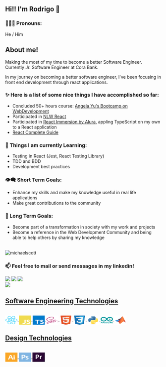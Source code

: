 ## Hi!! I'm Rodrigo 🙂
 ### 🦸🏼‍♂️ Pronouns: 
 He / Him
## About me!
 
 
Making the most of my time to become a better Software Engineer. Currently Jr. Software Engineer at Cora Bank.
 
 In my journey on becoming a better software engineer, I've been focusing in front end development through react applications. 
 
 ### ✨ Here is a list of some nice things I have accomplished so far:
 - Concluded 50+ hours course: [Angela Yu's Bootcamp on WebDevelopment](https://www.udemy.com/course/the-complete-web-development-bootcamp/)
 - Participated in [NLW React](https://nextlevelweek.com/pre-nlw)
 - Participated in [React Immersion by Alura](https://www.alura.com.br/imersao-react), appling TypeScript on my own to a React application
 - [React Complete Guide](https://www.udemy.com/course/react-the-complete-guide-incl-redux/)
 
 ### 🌱 Things I am currently Learning:

 - Testing in React (Jest, React Testing Library)
 - TDD and BDD
 - Development best practices
 
 ### 👁‍🗨 Short Term Goals:
 - Enhance my skills and make my knowledge useful in real life applications
 - Make great contributions to the community
 
 ### 🔎 Long Term Goals:
 - Become part of a transformation in society with my work and projects
 - Become a reference in the Web Development Community and being able to help others by sharing my knowledge
 
<div style="display: inline_block"><br>
  <img align="center" alt="michaelscott" height="360em" src="https://miro.medium.com/max/1400/1*-SoJy52kgGuN9Fj9jmIb0Q.png">
</div>
 
 



 ### 📫 Feel free to mail or send messages in my linkedin!
 <div> 
  <a href="https://instagram.com/rodrigofschaer" target="_blank"><img src="https://img.shields.io/badge/-Instagram-%23E4405F?style=for-the-badge&logo=instagram&logoColor=white" target="_blank"></a>
  <a href = "mailto:rodrigo.fscs@gmail.com"><img src="https://img.shields.io/badge/-Gmail-%23333?style=for-the-badge&logo=gmail&logoColor=white" target="_blank"></a>
  <a href="https://www.linkedin.com/in/rodrigo-f-schaer" target="_blank"><img src="https://img.shields.io/badge/-LinkedIn-%230077B5?style=for-the-badge&logo=linkedin&logoColor=white" target="_blank"></a> 
</div>



 <div>
  <a href="https://www.linkedin.com/in/rodrigo-f-schaer/">
  <img height="180em" src="https://github-readme-stats.vercel.app/api/top-langs/?username=rodrigoschaer&layout=compact&langs_count=7&theme=prussian"/>
</div>

 
## Software Engineering Technologies
 
<div style="display: inline_block"><br>
  <img align="center" alt="schaer-React" height="30" width="40" src="https://raw.githubusercontent.com/devicons/devicon/master/icons/react/react-original.svg">
  <img align="center" alt="schaer-Js" height="30" width="40" src="https://raw.githubusercontent.com/devicons/devicon/master/icons/javascript/javascript-plain.svg">
  <img align="center" alt="schaer-Ts" height="30" width="40" src="https://raw.githubusercontent.com/devicons/devicon/master/icons/typescript/typescript-plain.svg">
  <img align="center" alt="schaer-sass" height="30" width="40" src="https://raw.githubusercontent.com/devicons/devicon/master/icons/sass/sass-original.svg">
  <img align="center" alt="schaer-HTML" height="30" width="40" src="https://raw.githubusercontent.com/devicons/devicon/master/icons/html5/html5-original.svg">
  <img align="center" alt="schaer-CSS" height="30" width="40" src="https://raw.githubusercontent.com/devicons/devicon/master/icons/css3/css3-original.svg">
  <img align="center" alt="schaer-Python" height="30" width="40" src="https://raw.githubusercontent.com/devicons/devicon/master/icons/python/python-original.svg">
  <img align="center" alt="schaer-arduino" height="30" width="40" src="https://raw.githubusercontent.com/devicons/devicon/master/icons/arduino/arduino-original-wordmark.svg">
  <img align="center" alt="schaer-matlab" height="30" width="40" src="https://raw.githubusercontent.com/devicons/devicon/master/icons/matlab/matlab-original.svg">
</div>
 
 ## Design Technologies
 <div style="display: inline_block"><br>
  <img align="center" alt="schaer-ai" height="30" width="40" src="https://raw.githubusercontent.com/devicons/devicon/master/icons/illustrator/illustrator-plain.svg">
  <img align="center" alt="schaer-ps" height="30" width="40" src="https://raw.githubusercontent.com/devicons/devicon/master/icons/photoshop/photoshop-plain.svg">
  <img align="center" alt="schaer-pr" height="30" width="40" src="https://raw.githubusercontent.com/devicons/devicon/master/icons/premierepro/premierepro-plain.svg">
</div>
 
 
